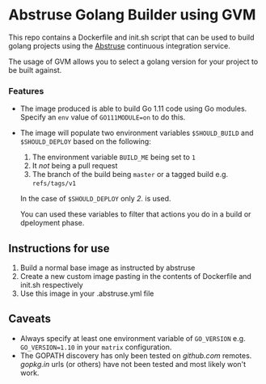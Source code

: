 Abstruse Golang Builder using GVM
======

This repo contains a Dockerfile and init.sh script that can be used to build golang projects using the [Abstruse](https://github.com/bleenco/abstruse) continuous integration service.

The usage of GVM allows you to select a golang version for your project to be built against. 

### Features
  * The image produced is able to build Go 1.11 code using Go modules. Specify an `env` value of `GO111MODULE=on` to do this.
  * The image will populate two environment variables `$SHOULD_BUILD` and `$SHOULD_DEPLOY` based on the following:
    1. The environment variable `BUILD_ME` being set to `1`
    2. It *not* being a pull request
    3. The branch of the build being `master` or a tagged build e.g. `refs/tags/v1`
    
    In the case of `$SHOULD_DEPLOY` only *2.* is used.

    You can used these variables to filter that actions you do in a build or dpeloyment phase.

## Instructions for use

  1. Build a normal base image as instructed by abstruse
  2. Create a new custom image pasting in the contents of Dockerfile and init.sh respectively
  3. Use this image in your .abstruse.yml file

## Caveats

  * Always specify at least one environment variable of `GO_VERSION` e.g. `GO_VERSION=1.10` in your `matrix` configuration.
  * The GOPATH discovery has only been tested on *github.com* remotes. *gopkg.in* urls (or others) have not been tested and most likely won't work.
